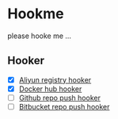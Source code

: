 # Hookme

please hooke me ...

## Hooker

- [x] [Aliyun registry hooker](https://help.aliyun.com/document_detail/60949.html?spm=https://github.com/huobazi/hookme)
- [x] [Docker hub hooker](https://docs.docker.com/docker-hub/webhooks/)
- [ ] [Github repo push hooker](https://docs.github.com/en/developers/webhooks-and-events/webhooks)
- [ ] [Bitbucket repo push hooker](https://support.atlassian.com/bitbucket-cloud/docs/event-payloads/#EventPayloads-Push)
